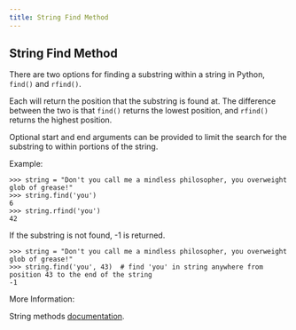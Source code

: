 ```yaml
---
title: String Find Method
---
```

## String Find Method

There are two options for finding a substring within a string in Python, `find()` and `rfind()`.

Each will return the position that the substring is found at. The difference between the two is that `find()` returns the lowest position, and `rfind()` returns the highest position.

Optional start and end arguments can be provided to limit the search for the substring to within portions of the string.

Example:

```shell
>>> string = "Don't you call me a mindless philosopher, you overweight glob of grease!"
>>> string.find('you')
6
>>> string.rfind('you')
42
```
If the substring is not found, -1 is returned.

```shell
>>> string = "Don't you call me a mindless philosopher, you overweight glob of grease!"
>>> string.find('you', 43)  # find 'you' in string anywhere from position 43 to the end of the string
-1
```

More Information:

String methods <a href='https://docs.python.org/3/library/stdtypes.html#string-methods' target='_blank' rel='nofollow'>documentation</a>.
